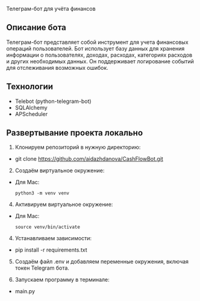 Телеграм-бот для учёта финансов

## Описание бота

Телеграм-бот представляет собой инструмент для учета финансовых операций пользователей.
Бот использует базу данных для хранения информации о пользователях, доходах, расходах, категориях расходов 
и других необходимых данных. Он поддерживает логирование событий для отслеживания возможных ошибок.

## Технологии

- Telebot (python-telegram-bot)
- SQLAlchemy
- APScheduler

## Развертывание проекта локально
1. Клонируем репозиторий в нужную директорию:
- git clone https://github.com/aidazhdanova/CashFlowBot.git

2. Создаём виртуальное окружение:
- Для Mac:
  ```
  python3 -m venv venv
  ```

4. Активируем виртуальное окружение:
- Для Mac:
  ```
  source venv/bin/activate
  ```

4. Устанавливаем зависимости:
- pip install -r requirements.txt

5. Создаём файл .env и добавляем переменные окружения, включая токен Telegram бота.

6. Запускаем программу в терминале:
- main.py
